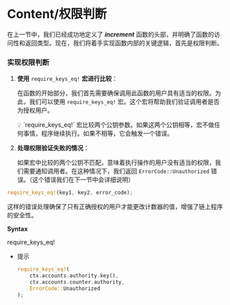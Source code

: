 # Content/权限判断

在上一节中，我们已经成功地定义了 ***increment*** 函数的头部，并明确了函数的访问性和返回类型。现在，我们将着手实现函数内部的关键逻辑，首先是权限判断。

### **实现权限判断**

1. **使用** `require_keys_eq!` **宏进行比较**：
    
    在函数的开始部分，我们首先需要确保调用此函数的用户具有适当的权限。为此，我们可以使用 `require_keys_eq!` 宏。这个宏将帮助我们验证调用者是否为授权用户。
    
    <aside>
    💡 `require_keys_eq!` 宏比较两个公钥参数。如果这两个公钥相等，宏不做任何事情，程序继续执行。如果不相等，它会触发一个错误。
    
    </aside>
    
2. **处理权限验证失败的情况**：
    
    如果宏中比较的两个公钥不匹配，意味着执行操作的用户没有适当的权限，我们需要通知调用者。在这种情况下，我们返回 `ErrorCode::Unauthorized` 错误。（这个错误我们在下一节中会详细说明）
    

```rust
require_keys_eq!(key1, key2, error_code);
```

这样的错误处理确保了只有正确授权的用户才能更改计数器的值，增强了链上程序的安全性。

**Syntax**

require_keys_eq!

- 提示
    
    ```rust
    require_keys_eq!(
        ctx.accounts.authority.key(),
        ctx.accounts.counter.authority,
        ErrorCode::Unauthorized
    );
    ```